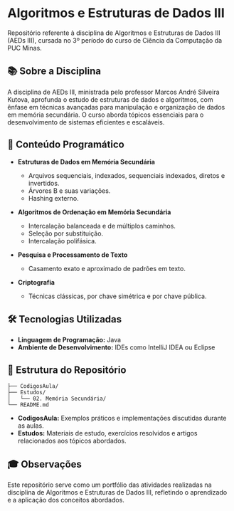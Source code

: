 # Algoritmos e Estruturas de Dados III

Repositório referente à disciplina de Algoritmos e Estruturas de Dados III (AEDs III), cursada no 3º período do curso de Ciência da Computação da PUC Minas.

## 📚 Sobre a Disciplina

A disciplina de AEDs III, ministrada pelo professor Marcos André Silveira Kutova, aprofunda o estudo de estruturas de dados e algoritmos, com ênfase em técnicas avançadas para manipulação e organização de dados em memória secundária. O curso aborda tópicos essenciais para o desenvolvimento de sistemas eficientes e escaláveis.

## 🧪 Conteúdo Programático

* **Estruturas de Dados em Memória Secundária**

  * Arquivos sequenciais, indexados, sequenciais indexados, diretos e invertidos.
  * Árvores B e suas variações.
  * Hashing externo.

* **Algoritmos de Ordenação em Memória Secundária**

  * Intercalação balanceada e de múltiplos caminhos.
  * Seleção por substituição.
  * Intercalação polifásica.

* **Pesquisa e Processamento de Texto**

  * Casamento exato e aproximado de padrões em texto.

* **Criptografia**

  * Técnicas clássicas, por chave simétrica e por chave pública.

## 🛠️ Tecnologias Utilizadas

* **Linguagem de Programação:** Java
* **Ambiente de Desenvolvimento:** IDEs como IntelliJ IDEA ou Eclipse

## 📂 Estrutura do Repositório

```plaintext
├── CodigosAula/
├── Estudos/
│   └── 02. Memória Secundária/
└── README.md
```

* **CodigosAula:** Exemplos práticos e implementações discutidas durante as aulas.
* **Estudos:** Materiais de estudo, exercícios resolvidos e artigos relacionados aos tópicos abordados.

## 🎓 Observações

Este repositório serve como um portfólio das atividades realizadas na disciplina de Algoritmos e Estruturas de Dados III, refletindo o aprendizado e a aplicação dos conceitos abordados.
